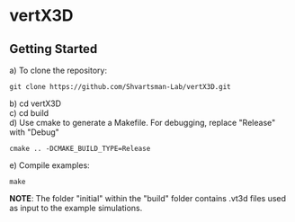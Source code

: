 # vertX3D

## Getting Started

a) To clone the repository:

    git clone https://github.com/Shvartsman-Lab/vertX3D.git

b) cd vertX3D <br />
c) cd build  <br />
d) Use cmake to generate a Makefile. For debugging, replace "Release" with "Debug"
    
    cmake .. -DCMAKE_BUILD_TYPE=Release

e) Compile examples:
    
    make
    
 **NOTE**: The folder "initial" within the "build" folder contains .vt3d files used as input to the example simulations.
